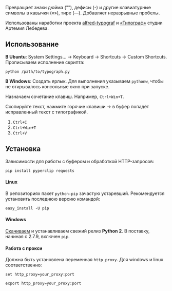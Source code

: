 Превращает знаки дюйма (""), дефисы (-) и другие клавиатурные символы в кавычки («»), тире (—). Добавляет неразрывные пробелы.

Использованы наработки проекта [alfred-typograf](https://github.com/voldmar/alfred-typograf) и [«Типограф»](http://www.artlebedev.ru/tools/typograf/) студии Артемия Лебедева.

## Использование

**В Ubuntu**: System Settings... → Keyboard → Shortcuts → Custom Shortcuts. Прописываем исполнение скрипта:
```
python /path/to/typograph.py
```
**В Windows**: Создать ярлык. Для выполнения указываем `pythonw`, чтобы не открывалось консольные окно при запуске.

Назначаем сочетание клавиш. Например, `Ctrl+Win+T`.

Скопируйте текст, нажмите горячие клавиши → в буфер попадёт исправленный текст с типографикой.
1. `Ctrl+C`
2. `Ctrl+Win+T`
3. `Ctrl+V`

## Установка

Зависимости для работы с буфером и обработкой HTTP-запросов:
```
pip install pyperclip requests
```

#### Linux

В репозиториях пакет `python-pip` зачастую устаревший. Рекомендуется установить последнюю версию командой:
```
easy_install -U pip
```

#### Windows

[Скачиваем](https://www.python.org/downloads/windows/) и устанавливаем свежий релиз **Python 2**. В поставку, начиная с 2.7.9, включен `pip`.

#### Работа с прокси

Должна быть установлена переменная `http_proxy`. Для windows и linux соответственно:
```
set http_proxy=your_proxy:port

export http_proxy=your_proxy:port
```